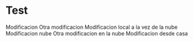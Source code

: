 # Test
Modificacion
Otra modificacion
Modificacion local a la vez de la nube
Modificacion nube
Otra modificacion en la nube
Modificacion desde casa
